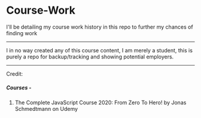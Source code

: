 # Course-Work

I'll be detailing my course work history in this repo to further my chances of finding work

---
I in no way created any of this course content, I am merely a student, this is purely a repo for backup/tracking and showing potential employers.

---
Credit:
##### Courses - 
1. The Complete JavaScript Course 2020: From Zero To Hero! by Jonas Schmedtmann on Udemy
